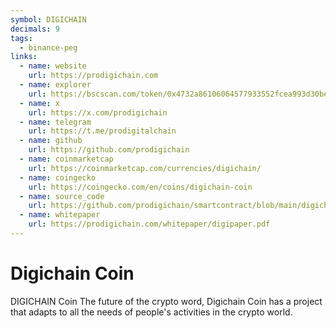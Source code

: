 ```yaml
---
symbol: DIGICHAIN
decimals: 9
tags:
  - binance-peg
links:
  - name: website
    url: https://prodigichain.com
  - name: explorer
    url: https://bscscan.com/token/0x4732a86106064577933552fcea993d30bec950a5
  - name: x
    url: https://x.com/prodigichain
  - name: telegram
    url: https://t.me/prodigitalchain
  - name: github
    url: https://github.com/prodigichain
  - name: coinmarketcap
    url: https://coinmarketcap.com/currencies/digichain/
  - name: coingecko
    url: https://coingecko.com/en/coins/digichain-coin
  - name: source_code
    url: https://github.com/prodigichain/smartcontract/blob/main/digichain.sol
  - name: whitepaper
    url: https://prodigichain.com/whitepaper/digipaper.pdf
---
```


# Digichain Coin

DIGICHAIN Coin The future of the crypto word, Digichain Coin has a project that adapts to all the needs of people's activities in the crypto world.
